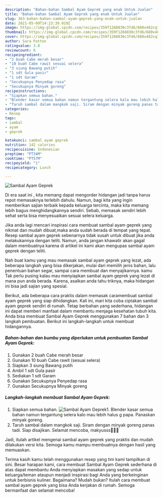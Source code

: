```yaml
---
description: "Bahan-bahan Sambal Ayam Geprek yang enak Untuk Jualan"
title: "Bahan-bahan Sambal Ayam Geprek yang enak Untuk Jualan"
slug: 363-bahan-bahan-sambal-ayam-geprek-yang-enak-untuk-jualan
date: 2021-05-09T14:23:39.019Z
image: https://img-global.cpcdn.com/recipes/359f1268830c3fd6/680x482cq70/sambal-ayam-geprek-foto-resep-utama.jpg
thumbnail: https://img-global.cpcdn.com/recipes/359f1268830c3fd6/680x482cq70/sambal-ayam-geprek-foto-resep-utama.jpg
cover: https://img-global.cpcdn.com/recipes/359f1268830c3fd6/680x482cq70/sambal-ayam-geprek-foto-resep-utama.jpg
author: Sara Patton
ratingvalue: 3.8
reviewcount: 6
recipeingredient:
- "2 buah Cabe merah besar"
- "10 buah Cabe rawit sesuai selera"
- "3 siung Bawang putih"
- "1 sdt Gula pasir"
- "1 sdt Garam"
- "Secukupnya Penyedap rasa"
- "Secukupnya Minyak goreng"
recipeinstructions:
- "Siapkan semua bahan."
- "Blender kasar semua bahan namun tergantung selera kalo mau lebih halus g papa. Panaskan minyak goreng."
- "Taruh sambal dalam mangkok saji. Siram dengan minyak goreng panas tadi. Siap disajikan. Selamat mencoba, makyusss🥰🥰🥰"
categories:
- Resep
tags:
- sambal
- ayam
- geprek

katakunci: sambal ayam geprek 
nutrition: 142 calories
recipecuisine: Indonesian
preptime: "PT34M"
cooktime: "PT57M"
recipeyield: "1"
recipecategory: Lunch

---
```



![Sambal Ayam Geprek](https://img-global.cpcdn.com/recipes/359f1268830c3fd6/680x482cq70/sambal-ayam-geprek-foto-resep-utama.jpg)

Di era  saat ini , kita memang dapat mengorder hidangan jadi tanpa harus repot memasaknya terlebih dahulu. Namun, bagi kita yang ingin memberikan sajian terbaik kepada keluarga tercinta, maka kita memang lebih bagus menghidangkannya sendiri. Sebab, memasak sendiri lebih sehat serta bisa menyesuaikan sesuai selera keluarga.

Jika anda lagi mencari inspirasi cara membuat sambal ayam geprek yang nikmat dan mudah dibuat,maka anda sudah berada di tempat yang tepat. Resep sambal ayam geprek  sebenarnya tidak susah untuk dibuat jika anda melakukannya dengan teliti. Namun, anda jangan khawatir akan gagal dalam membuatnya 
karena di artikel ini kami akan mengupas sambal ayam geprek dengan teliti.  



Nah buat kamu yang mau memasak sambal ayam geprek yang lezat, ada beberapa langkah yang bisa dikerjakan, mulai dari memilih jenis bahan, lalu penentuan bahan segar, sampai cara membuat dan menyajikannya. kamu Tak perlu pusing kalau mau menyiapkan sambal ayam geprek yang lezat di mana pun anda berada. Karena, asalkan anda  tahu triknya, maka hidangan ini bisa jadi sajian yang spesial.

Berikut, ada beberapa cara praktis  dalam memasak caramembuat sambal ayam geprek yang siap dihidangkan. Kali ini, mari kita coba ciptakan sambal ayam geprek sendiri di rumah. Tetap berbahan yang sederhana, hidangan ini dapat memberi manfaat dalam membantu menjaga kesehatan tubuh kita. Anda bisa membuat Sambal Ayam Geprek menggunakan 7 bahan dan 3 langkah pembuatan. Berikut ini langkah-langkah untuk membuat hidangannya.

<!--inarticleads1-->

##### Bahan-bahan dan bumbu yang diperlukan untuk pembuatan Sambal Ayam Geprek:

1. Gunakan 2 buah Cabe merah besar
1. Gunakan 10 buah Cabe rawit (sesuai selera)
1. Siapkan 3 siung Bawang putih
1. Ambil 1 sdt Gula pasir
1. Sediakan 1 sdt Garam
1. Gunakan Secukupnya Penyedap rasa
1. Gunakan Secukupnya Minyak goreng




<!--inarticleads2-->

##### Langkah-langkah membuat Sambal Ayam Geprek:

1. Siapkan semua bahan.
<img src="https://img-global.cpcdn.com/steps/f0fd2d2ebdb57053/160x128cq70/sambal-ayam-geprek-langkah-memasak-1-foto.jpg" alt="Sambal Ayam Geprek">1. Blender kasar semua bahan namun tergantung selera kalo mau lebih halus g papa. Panaskan minyak goreng.
1. Taruh sambal dalam mangkok saji. Siram dengan minyak goreng panas tadi. Siap disajikan. Selamat mencoba, makyusss🥰🥰🥰




Jadi, itulah artikel mengenai  sambal ayam geprek  yang praktis dan mudah dilakukan versi kita. Semoga kamu mampu membuatnya dengan hasil yang memuaskan. 

Terima kasih kamu telah menggunakan resep yang tim kami tampilkan di sini. Besar harapan kami, cara membuat  Sambal Ayam Geprek sederhana di atas dapat membantu Anda menyiapkan masakan yang sedap untuk keluarga/teman ataupun menjadi inspirasi bagi Anda yang berkeinginan untuk berbisnis kuliner. Bagaimana? Mudah bukan? Itulah cara membuat sambal ayam geprek yang bisa Anda kerjakan di rumah. Semoga bermanfaat dan selamat mencoba!

